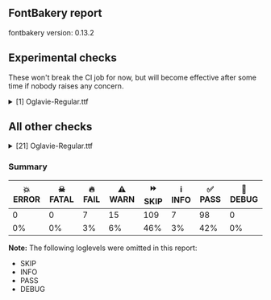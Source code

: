 ## FontBakery report

fontbakery version: 0.13.2





## Experimental checks

These won't break the CI job for now, but will become effective after some time if nobody raises any concern.


<details><summary>[1] Oglavie-Regular.ttf</summary>
<div>
<details>
    <summary>🔥 <b>FAIL</b> Check base characters have non-zero advance width. <a href="https://fontbakery.readthedocs.io/en/stable/fontbakery/checks/universal.html#base-has-width">base_has_width</a></summary>
    <div>







* 🔥 **FAIL** <p>The following glyphs had zero advance width:
- uniE005 (U+E005)</p>
 [code: zero-width-bases]



</div>
</details>
</div>
</details>




## All other checks



<details><summary>[21] Oglavie-Regular.ttf</summary>
<div>
<details>
    <summary>🔥 <b>FAIL</b> Checking OS/2 usWinAscent & usWinDescent. <a href="https://fontbakery.readthedocs.io/en/stable/fontbakery/checks/universal.html#family-win-ascent-and-descent">family/win_ascent_and_descent</a></summary>
    <div>







* 🔥 **FAIL** <p>OS/2.usWinAscent value should be equal or greater than 1040, but got 1020 instead</p>
 [code: ascent]



</div>
</details>

<details>
    <summary>🔥 <b>FAIL</b> Checking Vertical Metric Linegaps. <a href="https://fontbakery.readthedocs.io/en/stable/fontbakery/checks/universal.html#linegaps">linegaps</a></summary>
    <div>







* 🔥 **FAIL** <p>hhea lineGap is not equal to 0.</p>
<p><em>Overridden</em>: This check was originally a WARN but was
overridden by the universal profile:
For Google Fonts, all messages from this check are considered FAILs.</p>
 [code: hhea]



</div>
</details>

<details>
    <summary>🔥 <b>FAIL</b> Shapes languages in all GF glyphsets. <a href="https://fontbakery.readthedocs.io/en/stable/fontbakery/checks/googlefonts.html#googlefonts-glyphsets-shape-languages">googlefonts/glyphsets/shape_languages</a></summary>
    <div>







* 🔥 **FAIL** <p>GF_TransLatin_Arabic glyphset:</p>
<table>
<thead>
<tr>
<th align="left">FAIL messages</th>
<th align="left">Languages</th>
</tr>
</thead>
<tbody>
<tr>
<td align="left">Mandatory orthography codepoints:</td>
<td align="left"></td>
</tr>
<tr>
<td align="left">The following base characters are missing from the font: Ꙁ, ꙃ, Ꙃ, ꙁ</td>
<td align="left">cu_Cyrl (Church Slavic)</td>
</tr>
</tbody>
</table>
 [code: failed-language-shaping]



</div>
</details>

<details>
    <summary>🔥 <b>FAIL</b> Check Google Fonts glyph coverage. <a href="https://fontbakery.readthedocs.io/en/stable/fontbakery/checks/googlefonts.html#googlefonts-glyph-coverage">googlefonts/glyph_coverage</a></summary>
    <div>







* 🔥 **FAIL** <p>Missing required codepoints:</p>
<pre><code>- 0x0023 (NUMBER SIGN)


- 0x0024 (DOLLAR SIGN)


- 0x0025 (PERCENT SIGN)


- 0x0026 (AMPERSAND)


- 0x002B (PLUS SIGN)


- 0x0030 (DIGIT ZERO)


- 0x0031 (DIGIT ONE)


- 0x0032 (DIGIT TWO)


- 0x0033 (DIGIT THREE)


- 0x0034 (DIGIT FOUR)


- 0x0035 (DIGIT FIVE)


- 0x0036 (DIGIT SIX)


- 0x0037 (DIGIT SEVEN)


- 0x0038 (DIGIT EIGHT)


- 0x0039 (DIGIT NINE)


- 0x003C (LESS-THAN SIGN)


- 0x003D (EQUALS SIGN)


- 0x003E (GREATER-THAN SIGN)


- 0x003F (QUESTION MARK)


- 0x0040 (COMMERCIAL AT)


- 0x0041 (LATIN CAPITAL LETTER A)


- 0x0042 (LATIN CAPITAL LETTER B)


- 0x0043 (LATIN CAPITAL LETTER C)


- 0x0044 (LATIN CAPITAL LETTER D)


- 0x0045 (LATIN CAPITAL LETTER E)


- 0x0046 (LATIN CAPITAL LETTER F)


- 0x0047 (LATIN CAPITAL LETTER G)


- 0x0048 (LATIN CAPITAL LETTER H)


- 0x0049 (LATIN CAPITAL LETTER I)


- 0x004A (LATIN CAPITAL LETTER J)


- 0x004B (LATIN CAPITAL LETTER K)


- 0x004C (LATIN CAPITAL LETTER L)


- 0x004D (LATIN CAPITAL LETTER M)


- 0x004E (LATIN CAPITAL LETTER N)


- 0x004F (LATIN CAPITAL LETTER O)


- 0x0050 (LATIN CAPITAL LETTER P)


- 0x0051 (LATIN CAPITAL LETTER Q)


- 0x0052 (LATIN CAPITAL LETTER R)


- 0x0053 (LATIN CAPITAL LETTER S)


- 0x0054 (LATIN CAPITAL LETTER T)


- 0x0055 (LATIN CAPITAL LETTER U)


- 0x0056 (LATIN CAPITAL LETTER V)


- 0x0057 (LATIN CAPITAL LETTER W)


- 0x0058 (LATIN CAPITAL LETTER X)


- 0x0059 (LATIN CAPITAL LETTER Y)


- 0x005A (LATIN CAPITAL LETTER Z)


- 0x005C (REVERSE SOLIDUS)


- 0x005E (CIRCUMFLEX ACCENT)


- 0x005F (LOW LINE)


- 0x0061 (LATIN SMALL LETTER A)


- 0x0062 (LATIN SMALL LETTER B)


- 0x0063 (LATIN SMALL LETTER C)


- 0x0064 (LATIN SMALL LETTER D)


- 0x0065 (LATIN SMALL LETTER E)


- 0x0066 (LATIN SMALL LETTER F)


- 0x0067 (LATIN SMALL LETTER G)


- 0x0068 (LATIN SMALL LETTER H)


- 0x0069 (LATIN SMALL LETTER I)


- 0x006A (LATIN SMALL LETTER J)


- 0x006B (LATIN SMALL LETTER K)


- 0x006C (LATIN SMALL LETTER L)


- 0x006D (LATIN SMALL LETTER M)


- 0x006E (LATIN SMALL LETTER N)


- 0x006F (LATIN SMALL LETTER O)


- 0x0070 (LATIN SMALL LETTER P)


- 0x0071 (LATIN SMALL LETTER Q)


- 0x0072 (LATIN SMALL LETTER R)


- 0x0073 (LATIN SMALL LETTER S)


- 0x0074 (LATIN SMALL LETTER T)


- 0x0075 (LATIN SMALL LETTER U)


- 0x0076 (LATIN SMALL LETTER V)


- 0x0077 (LATIN SMALL LETTER W)


- 0x0078 (LATIN SMALL LETTER X)


- 0x0079 (LATIN SMALL LETTER Y)


- 0x007A (LATIN SMALL LETTER Z)


- 0x007B (LEFT CURLY BRACKET)


- 0x007C (VERTICAL LINE)


- 0x007D (RIGHT CURLY BRACKET)


- 0x007E (TILDE)


- 0x00A1 (INVERTED EXCLAMATION MARK)


- 0x00A2 (CENT SIGN)


- 0x00A3 (POUND SIGN)


- 0x00A5 (YEN SIGN)


- 0x00A7 (SECTION SIGN)


- 0x00A8 (DIAERESIS)


- 0x00A9 (COPYRIGHT SIGN)


- 0x00AA (FEMININE ORDINAL INDICATOR)


- 0x00AE (REGISTERED SIGN)


- 0x00AF (MACRON)


- 0x00B0 (DEGREE SIGN)


- 0x00B4 (ACUTE ACCENT)


- 0x00B8 (CEDILLA)


- 0x00BA (MASCULINE ORDINAL INDICATOR)


- 0x00BF (INVERTED QUESTION MARK)


- 0x00C0 (LATIN CAPITAL LETTER A WITH GRAVE)


- 0x00C1 (LATIN CAPITAL LETTER A WITH ACUTE)


- 0x00C2 (LATIN CAPITAL LETTER A WITH CIRCUMFLEX)


- 0x00C3 (LATIN CAPITAL LETTER A WITH TILDE)


- 0x00C4 (LATIN CAPITAL LETTER A WITH DIAERESIS)


- 0x00C5 (LATIN CAPITAL LETTER A WITH RING ABOVE)


- 0x00C6 (LATIN CAPITAL LETTER AE)


- 0x00C7 (LATIN CAPITAL LETTER C WITH CEDILLA)


- 0x00C8 (LATIN CAPITAL LETTER E WITH GRAVE)


- 0x00C9 (LATIN CAPITAL LETTER E WITH ACUTE)


- 0x00CA (LATIN CAPITAL LETTER E WITH CIRCUMFLEX)


- 0x00CB (LATIN CAPITAL LETTER E WITH DIAERESIS)


- 0x00CC (LATIN CAPITAL LETTER I WITH GRAVE)


- 0x00CD (LATIN CAPITAL LETTER I WITH ACUTE)


- 0x00CE (LATIN CAPITAL LETTER I WITH CIRCUMFLEX)


- 0x00CF (LATIN CAPITAL LETTER I WITH DIAERESIS)


- 0x00D0 (LATIN CAPITAL LETTER ETH)


- 0x00D1 (LATIN CAPITAL LETTER N WITH TILDE)


- 0x00D2 (LATIN CAPITAL LETTER O WITH GRAVE)


- 0x00D3 (LATIN CAPITAL LETTER O WITH ACUTE)


- 0x00D4 (LATIN CAPITAL LETTER O WITH CIRCUMFLEX)


- 0x00D5 (LATIN CAPITAL LETTER O WITH TILDE)


- 0x00D6 (LATIN CAPITAL LETTER O WITH DIAERESIS)


- 0x00D7 (MULTIPLICATION SIGN)


- 0x00D8 (LATIN CAPITAL LETTER O WITH STROKE)


- 0x00D9 (LATIN CAPITAL LETTER U WITH GRAVE)


- 0x00DA (LATIN CAPITAL LETTER U WITH ACUTE)


- 0x00DB (LATIN CAPITAL LETTER U WITH CIRCUMFLEX)


- 0x00DC (LATIN CAPITAL LETTER U WITH DIAERESIS)


- 0x00DD (LATIN CAPITAL LETTER Y WITH ACUTE)


- 0x00DE (LATIN CAPITAL LETTER THORN)


- 0x00DF (LATIN SMALL LETTER SHARP S)


- 0x00E0 (LATIN SMALL LETTER A WITH GRAVE)


- 0x00E1 (LATIN SMALL LETTER A WITH ACUTE)


- 0x00E2 (LATIN SMALL LETTER A WITH CIRCUMFLEX)


- 0x00E3 (LATIN SMALL LETTER A WITH TILDE)


- 0x00E4 (LATIN SMALL LETTER A WITH DIAERESIS)


- 0x00E5 (LATIN SMALL LETTER A WITH RING ABOVE)


- 0x00E6 (LATIN SMALL LETTER AE)


- 0x00E7 (LATIN SMALL LETTER C WITH CEDILLA)


- 0x00E8 (LATIN SMALL LETTER E WITH GRAVE)


- 0x00E9 (LATIN SMALL LETTER E WITH ACUTE)


- 0x00EA (LATIN SMALL LETTER E WITH CIRCUMFLEX)


- 0x00EB (LATIN SMALL LETTER E WITH DIAERESIS)


- 0x00EC (LATIN SMALL LETTER I WITH GRAVE)


- 0x00ED (LATIN SMALL LETTER I WITH ACUTE)


- 0x00EE (LATIN SMALL LETTER I WITH CIRCUMFLEX)


- 0x00EF (LATIN SMALL LETTER I WITH DIAERESIS)


- 0x00F0 (LATIN SMALL LETTER ETH)


- 0x00F1 (LATIN SMALL LETTER N WITH TILDE)


- 0x00F2 (LATIN SMALL LETTER O WITH GRAVE)


- 0x00F3 (LATIN SMALL LETTER O WITH ACUTE)


- 0x00F4 (LATIN SMALL LETTER O WITH CIRCUMFLEX)


- 0x00F5 (LATIN SMALL LETTER O WITH TILDE)


- 0x00F6 (LATIN SMALL LETTER O WITH DIAERESIS)


- 0x00F7 (DIVISION SIGN)


- 0x00F8 (LATIN SMALL LETTER O WITH STROKE)


- 0x00F9 (LATIN SMALL LETTER U WITH GRAVE)


- 0x00FA (LATIN SMALL LETTER U WITH ACUTE)


- 0x00FB (LATIN SMALL LETTER U WITH CIRCUMFLEX)


- 0x00FC (LATIN SMALL LETTER U WITH DIAERESIS)


- 0x00FD (LATIN SMALL LETTER Y WITH ACUTE)


- 0x00FE (LATIN SMALL LETTER THORN)


- 0x00FF (LATIN SMALL LETTER Y WITH DIAERESIS)


- 0x0100 (LATIN CAPITAL LETTER A WITH MACRON)


- 0x0101 (LATIN SMALL LETTER A WITH MACRON)


- 0x0102 (LATIN CAPITAL LETTER A WITH BREVE)


- 0x0103 (LATIN SMALL LETTER A WITH BREVE)


- 0x0104 (LATIN CAPITAL LETTER A WITH OGONEK)


- 0x0105 (LATIN SMALL LETTER A WITH OGONEK)


- 0x0106 (LATIN CAPITAL LETTER C WITH ACUTE)


- 0x0107 (LATIN SMALL LETTER C WITH ACUTE)


- 0x010A (LATIN CAPITAL LETTER C WITH DOT ABOVE)


- 0x010B (LATIN SMALL LETTER C WITH DOT ABOVE)


- 0x010C (LATIN CAPITAL LETTER C WITH CARON)


- 0x010D (LATIN SMALL LETTER C WITH CARON)


- 0x010E (LATIN CAPITAL LETTER D WITH CARON)


- 0x010F (LATIN SMALL LETTER D WITH CARON)


- 0x0110 (LATIN CAPITAL LETTER D WITH STROKE)


- 0x0111 (LATIN SMALL LETTER D WITH STROKE)


- 0x0112 (LATIN CAPITAL LETTER E WITH MACRON)


- 0x0113 (LATIN SMALL LETTER E WITH MACRON)


- 0x0116 (LATIN CAPITAL LETTER E WITH DOT ABOVE)


- 0x0117 (LATIN SMALL LETTER E WITH DOT ABOVE)


- 0x0118 (LATIN CAPITAL LETTER E WITH OGONEK)


- 0x0119 (LATIN SMALL LETTER E WITH OGONEK)


- 0x011A (LATIN CAPITAL LETTER E WITH CARON)


- 0x011B (LATIN SMALL LETTER E WITH CARON)


- 0x011E (LATIN CAPITAL LETTER G WITH BREVE)


- 0x011F (LATIN SMALL LETTER G WITH BREVE)


- 0x0120 (LATIN CAPITAL LETTER G WITH DOT ABOVE)


- 0x0121 (LATIN SMALL LETTER G WITH DOT ABOVE)


- 0x0122 (LATIN CAPITAL LETTER G WITH CEDILLA)


- 0x0123 (LATIN SMALL LETTER G WITH CEDILLA)


- 0x0126 (LATIN CAPITAL LETTER H WITH STROKE)


- 0x0127 (LATIN SMALL LETTER H WITH STROKE)


- 0x012A (LATIN CAPITAL LETTER I WITH MACRON)


- 0x012B (LATIN SMALL LETTER I WITH MACRON)


- 0x012E (LATIN CAPITAL LETTER I WITH OGONEK)


- 0x012F (LATIN SMALL LETTER I WITH OGONEK)


- 0x0130 (LATIN CAPITAL LETTER I WITH DOT ABOVE)


- 0x0131 (LATIN SMALL LETTER DOTLESS I)


- 0x0136 (LATIN CAPITAL LETTER K WITH CEDILLA)


- 0x0137 (LATIN SMALL LETTER K WITH CEDILLA)


- 0x0139 (LATIN CAPITAL LETTER L WITH ACUTE)


- 0x013A (LATIN SMALL LETTER L WITH ACUTE)


- 0x013B (LATIN CAPITAL LETTER L WITH CEDILLA)


- 0x013C (LATIN SMALL LETTER L WITH CEDILLA)


- 0x013D (LATIN CAPITAL LETTER L WITH CARON)


- 0x013E (LATIN SMALL LETTER L WITH CARON)


- 0x0141 (LATIN CAPITAL LETTER L WITH STROKE)


- 0x0142 (LATIN SMALL LETTER L WITH STROKE)


- 0x0143 (LATIN CAPITAL LETTER N WITH ACUTE)


- 0x0144 (LATIN SMALL LETTER N WITH ACUTE)


- 0x0145 (LATIN CAPITAL LETTER N WITH CEDILLA)


- 0x0146 (LATIN SMALL LETTER N WITH CEDILLA)


- 0x0147 (LATIN CAPITAL LETTER N WITH CARON)


- 0x0148 (LATIN SMALL LETTER N WITH CARON)


- 0x0150 (LATIN CAPITAL LETTER O WITH DOUBLE ACUTE)


- 0x0151 (LATIN SMALL LETTER O WITH DOUBLE ACUTE)


- 0x0152 (LATIN CAPITAL LIGATURE OE)


- 0x0153 (LATIN SMALL LIGATURE OE)


- 0x0154 (LATIN CAPITAL LETTER R WITH ACUTE)


- 0x0155 (LATIN SMALL LETTER R WITH ACUTE)


- 0x0158 (LATIN CAPITAL LETTER R WITH CARON)


- 0x0159 (LATIN SMALL LETTER R WITH CARON)


- 0x015A (LATIN CAPITAL LETTER S WITH ACUTE)


- 0x015B (LATIN SMALL LETTER S WITH ACUTE)


- 0x015E (LATIN CAPITAL LETTER S WITH CEDILLA)


- 0x015F (LATIN SMALL LETTER S WITH CEDILLA)


- 0x0160 (LATIN CAPITAL LETTER S WITH CARON)


- 0x0161 (LATIN SMALL LETTER S WITH CARON)


- 0x0164 (LATIN CAPITAL LETTER T WITH CARON)


- 0x0165 (LATIN SMALL LETTER T WITH CARON)


- 0x016A (LATIN CAPITAL LETTER U WITH MACRON)


- 0x016B (LATIN SMALL LETTER U WITH MACRON)


- 0x016E (LATIN CAPITAL LETTER U WITH RING ABOVE)


- 0x016F (LATIN SMALL LETTER U WITH RING ABOVE)


- 0x0170 (LATIN CAPITAL LETTER U WITH DOUBLE ACUTE)


- 0x0171 (LATIN SMALL LETTER U WITH DOUBLE ACUTE)


- 0x0172 (LATIN CAPITAL LETTER U WITH OGONEK)


- 0x0173 (LATIN SMALL LETTER U WITH OGONEK)


- 0x0174 (LATIN CAPITAL LETTER W WITH CIRCUMFLEX)


- 0x0175 (LATIN SMALL LETTER W WITH CIRCUMFLEX)


- 0x0176 (LATIN CAPITAL LETTER Y WITH CIRCUMFLEX)


- 0x0177 (LATIN SMALL LETTER Y WITH CIRCUMFLEX)


- 0x0178 (LATIN CAPITAL LETTER Y WITH DIAERESIS)


- 0x0179 (LATIN CAPITAL LETTER Z WITH ACUTE)


- 0x017A (LATIN SMALL LETTER Z WITH ACUTE)


- 0x017B (LATIN CAPITAL LETTER Z WITH DOT ABOVE)


- 0x017C (LATIN SMALL LETTER Z WITH DOT ABOVE)


- 0x017D (LATIN CAPITAL LETTER Z WITH CARON)


- 0x017E (LATIN SMALL LETTER Z WITH CARON)


- 0x0218 (LATIN CAPITAL LETTER S WITH COMMA BELOW)


- 0x0219 (LATIN SMALL LETTER S WITH COMMA BELOW)


- 0x021A (LATIN CAPITAL LETTER T WITH COMMA BELOW)


- 0x021B (LATIN SMALL LETTER T WITH COMMA BELOW)


- 0x0237 (LATIN SMALL LETTER DOTLESS J)


- 0x02C6 (MODIFIER LETTER CIRCUMFLEX ACCENT)


- 0x02C7 (CARON)


- 0x02D8 (BREVE)


- 0x02D9 (DOT ABOVE)


- 0x02DA (RING ABOVE)


- 0x02DB (OGONEK)


- 0x02DC (SMALL TILDE)


- 0x02DD (DOUBLE ACUTE ACCENT)


- 0x0302 (COMBINING CIRCUMFLEX ACCENT)


- 0x0303 (COMBINING TILDE)


- 0x0304 (COMBINING MACRON)


- 0x0307 (COMBINING DOT ABOVE)


- 0x030A (COMBINING RING ABOVE)


- 0x030B (COMBINING DOUBLE ACUTE ACCENT)


- 0x030C (COMBINING CARON)


- 0x0326 (COMBINING COMMA BELOW)


- 0x0327 (COMBINING CEDILLA)


- 0x0328 (COMBINING OGONEK)


- 0x1E80 (LATIN CAPITAL LETTER W WITH GRAVE)


- 0x1E81 (LATIN SMALL LETTER W WITH GRAVE)


- 0x1E82 (LATIN CAPITAL LETTER W WITH ACUTE)


- 0x1E83 (LATIN SMALL LETTER W WITH ACUTE)


- 0x1E84 (LATIN CAPITAL LETTER W WITH DIAERESIS)


- 0x1E85 (LATIN SMALL LETTER W WITH DIAERESIS)


- 0x1E9E (LATIN CAPITAL LETTER SHARP S)


- 0x1EF2 (LATIN CAPITAL LETTER Y WITH GRAVE)


- 0x1EF3 (LATIN SMALL LETTER Y WITH GRAVE)


- 0x2022 (BULLET)


- 0x2026 (HORIZONTAL ELLIPSIS)


- 0x2039 (SINGLE LEFT-POINTING ANGLE QUOTATION MARK)


- 0x203A (SINGLE RIGHT-POINTING ANGLE QUOTATION MARK)


- 0x20AC (EURO SIGN)


- 0x2122 (TRADE MARK SIGN)


- 0x2212 (MINUS SIGN)
</code></pre>
 [code: missing-codepoints]



</div>
</details>

<details>
    <summary>🔥 <b>FAIL</b> Ensure font can render its own name. <a href="https://fontbakery.readthedocs.io/en/stable/fontbakery/checks/googlefonts.html#googlefonts-render-own-name">googlefonts/render_own_name</a></summary>
    <div>







* 🔥 **FAIL** <p>.notdef glyphs were found when attempting to render Oglavie</p>
 [code: render-own-name]



</div>
</details>

<details>
    <summary>🔥 <b>FAIL</b> Check font follows the Google Fonts vertical metric schema <a href="https://fontbakery.readthedocs.io/en/stable/fontbakery/checks/googlefonts.html#googlefonts-vertical-metrics">googlefonts/vertical_metrics</a></summary>
    <div>







* 🔥 **FAIL** <p>OS/2.sTypoLineGap is &quot;90&quot; it should be 0</p>
 [code: bad-OS/2.sTypoLineGap]



* 🔥 **FAIL** <p>hhea.lineGap is &quot;90&quot; it should be 0</p>
 [code: bad-hhea.lineGap]



</div>
</details>

<details>
    <summary>⚠️ <b>WARN</b> Check mark characters are in GDEF mark glyph class. <a href="https://fontbakery.readthedocs.io/en/stable/fontbakery/checks/opentype.html#opentype-gdef-mark-chars">opentype/gdef_mark_chars</a></summary>
    <div>







* ⚠️ **WARN** <p>The following mark characters could be in the GDEF mark glyph class:
uni0484 (U+0484), uni0485 (U+0485), uni0488 (U+0488), uni0489 (U+0489) and uniA67D (U+A67D)</p>
 [code: mark-chars]



</div>
</details>

<details>
    <summary>⚠️ <b>WARN</b> Check GDEF mark glyph class doesn't have characters that are not marks. <a href="https://fontbakery.readthedocs.io/en/stable/fontbakery/checks/opentype.html#opentype-gdef-non-mark-chars">opentype/gdef_non_mark_chars</a></summary>
    <div>







* ⚠️ **WARN** <p>The following non-mark characters should not be in the GDEF mark glyph class:
U+A67E</p>
 [code: non-mark-chars]



</div>
</details>

<details>
    <summary>⚠️ <b>WARN</b> Check glyphs in mark glyph class are non-spacing. <a href="https://fontbakery.readthedocs.io/en/stable/fontbakery/checks/opentype.html#opentype-gdef-spacing-marks">opentype/gdef_spacing_marks</a></summary>
    <div>







* ⚠️ **WARN** <p>The following glyphs seem to be spacing (because they have width &gt; 0 on the hmtx table) so they may be in the GDEF mark glyph class by mistake, or they should have zero width instead:
acutecomb (U+0301), gravecomb (U+0300), uni0311 (U+0311), uni033E (U+033E), uni2DE1 (U+2DE1), uni2DE10487 (U+F4E1), uni2DE2 (U+2DE2), uni2DE20487 (U+F4E2), uni2DE3 (U+2DE3), uni2DE4 (U+2DE4), uni2DE5 (U+2DE5), uni2DE9 (U+2DE9), uni2DE90487 (U+F4E9), uni2DEA (U+2DEA), uni2DEA0487 (U+F4EA), uni2DEC (U+2DEC), uni2DEC0487 (U+F4EC), uni2DED (U+2DED), uni2DED0487 (U+F4ED), uni2DEF (U+2DEF), uni2DF1 (U+2DF1), uni2DF10487 (U+F4F1), uniA67E (U+A67E), uniE000 (U+E000), uniE002 (U+E002) and uniE004 (U+E004)</p>
 [code: spacing-mark-glyphs]



</div>
</details>

<details>
    <summary>⚠️ <b>WARN</b> Check if each glyph has the recommended amount of contours. <a href="https://fontbakery.readthedocs.io/en/stable/fontbakery/checks/universal.html#contour-count">contour_count</a></summary>
    <div>







* ⚠️ **WARN** <p>This check inspects the glyph outlines and detects the total number of contours in each of them. The expected values are infered from the typical ammounts of contours observed in a large collection of reference font families. The divergences listed below may simply indicate a significantly different design on some of your glyphs. On the other hand, some of these may flag actual bugs in the font such as glyphs mapped to an incorrect codepoint. Please consider reviewing the design and codepoint assignment of these to make sure they are correct.</p>
<p>The following glyphs do not have the recommended number of contours:</p>
<pre><code>- Glyph name: .null	Contours detected: 5	Expected: 0

- Glyph name: asterisk	Contours detected: 2	Expected: 1 or 4

- Glyph name: sfthyphen	Contours detected: 1	Expected: 0

- Glyph name: afii10070	Contours detected: 1	Expected: 2

- Glyph name: uni0450	Contours detected: 2	Expected: 3

- Glyph name: afii10071	Contours detected: 3	Expected: 4

- Glyph name: afii10103	Contours detected: 1	Expected: 2

- Glyph name: afii10105	Contours detected: 1	Expected: 2

- Glyph name: uni0464	Contours detected: 3	Expected: 1

- Glyph name: uni0465	Contours detected: 3	Expected: 1

- Glyph name: uni0468	Contours detected: 3	Expected: 2

- Glyph name: uni0469	Contours detected: 3	Expected: 2

- Glyph name: uni046C	Contours detected: 3	Expected: 2

- Glyph name: uni046D	Contours detected: 3	Expected: 2

- Glyph name: uni046E	Contours detected: 1	Expected: 2

- Glyph name: uni046F	Contours detected: 1	Expected: 2

- Glyph name: uni0480	Contours detected: 3	Expected: 1

- Glyph name: uni0481	Contours detected: 3	Expected: 1

- Glyph name: uni0484	Contours detected: 3	Expected: 1

- Glyph name: uni0485	Contours detected: 3	Expected: 1

- Glyph name: uni0488	Contours detected: 3	Expected: 8

- Glyph name: uni0489	Contours detected: 3	Expected: 8

- Glyph name: afii10050	Contours detected: 3	Expected: 1

- Glyph name: afii10098	Contours detected: 3	Expected: 1

- Glyph name: .null	Contours detected: 5	Expected: 0

- Glyph name: asterisk	Contours detected: 2	Expected: 1 or 4

- Glyph name: uni0450	Contours detected: 2	Expected: 3

- Glyph name: uni0464	Contours detected: 3	Expected: 1

- Glyph name: uni0465	Contours detected: 3	Expected: 1

- Glyph name: uni0468	Contours detected: 3	Expected: 2

- Glyph name: uni0469	Contours detected: 3	Expected: 2

- Glyph name: uni046C	Contours detected: 3	Expected: 2

- Glyph name: uni046D	Contours detected: 3	Expected: 2

- Glyph name: uni046E	Contours detected: 1	Expected: 2

- Glyph name: uni046F	Contours detected: 1	Expected: 2

- Glyph name: uni0480	Contours detected: 3	Expected: 1

- Glyph name: uni0481	Contours detected: 3	Expected: 1

- Glyph name: uni0484	Contours detected: 3	Expected: 1

- Glyph name: uni0485	Contours detected: 3	Expected: 1

- Glyph name: uni0488	Contours detected: 3	Expected: 8

- Glyph name: uni0489	Contours detected: 3	Expected: 8
</code></pre>
 [code: contour-count]



</div>
</details>

<details>
    <summary>⚠️ <b>WARN</b> Does the font contain a soft hyphen? <a href="https://fontbakery.readthedocs.io/en/stable/fontbakery/checks/universal.html#soft-hyphen">soft_hyphen</a></summary>
    <div>







* ⚠️ **WARN** <p>This font has a 'Soft Hyphen' character.</p>
 [code: softhyphen]



</div>
</details>

<details>
    <summary>⚠️ <b>WARN</b> Validate size, and resolution of article images, and ensure article page has minimum length and includes visual assets. <a href="https://fontbakery.readthedocs.io/en/stable/fontbakery/checks/googlefonts.html#googlefonts-article-images">googlefonts/article/images</a></summary>
    <div>







* ⚠️ **WARN** <p>Family metadata at fonts/ttf does not have an article.</p>
 [code: lacks-article]



</div>
</details>

<details>
    <summary>⚠️ <b>WARN</b> Check for codepoints not covered by METADATA subsets. <a href="https://fontbakery.readthedocs.io/en/stable/fontbakery/checks/googlefonts.html#googlefonts-metadata-unreachable-subsetting">googlefonts/metadata/unreachable_subsetting</a></summary>
    <div>







* ⚠️ **WARN** <p>The following codepoints supported by the font are not covered by
any subsets defined in the font's metadata file, and will never
be served. You can solve this by either manually adding additional
subset declarations to METADATA.pb, or by editing the glyphset
definitions.</p>
<ul>
<li>U+0306 COMBINING BREVE: try adding one of: tifinagh, old-permic</li>
<li>U+030F COMBINING DOUBLE GRAVE ACCENT: not included in any glyphset definition</li>
<li>U+0311 COMBINING INVERTED BREVE: try adding one of: coptic, todhri</li>
<li>U+033E COMBINING VERTICAL TILDE: not included in any glyphset definition</li>
<li>U+2003 EM SPACE: try adding nushu</li>
<li>U+2004 THREE-PER-EM SPACE: try adding symbols2</li>
<li>U+2005 FOUR-PER-EM SPACE: try adding symbols2</li>
<li>U+2006 SIX-PER-EM SPACE: try adding symbols2</li>
<li>U+2007 FIGURE SPACE: try adding symbols2</li>
<li>U+2008 PUNCTUATION SPACE: try adding symbols2</li>
<li>U+200A HAIR SPACE: try adding symbols2</li>
<li>U+200C ZERO WIDTH NON-JOINER: try adding one of: gurmukhi, brahmi, limbu, mandaic, balinese, buhid, pahawh-hmong, manichaean, kayah-li, syloti-nagri, telugu, tai-tham, tamil, siddham, meetei-mayek, khudawadi, tifinagh, gujarati, sharada, hatran, mongolian, myanmar, sundanese, tai-viet, tagbanwa, thaana, warang-citi, tibetan, hebrew, tai-le, lepcha, tirhuta, javanese, newa, cham, mahajani, duployan, thai, hanunoo, phags-pa, syriac, takri, batak, gunjala-gondi, khojki, zanabazar-square, arabic, bengali, hanifi-rohingya, oriya, kharoshthi, chakma, new-tai-lue, nko, psalter-pahlavi, dogra, tagalog, saurashtra, sinhala, bhaiksuki, grantha, khmer, lao, sogdian, avestan, kannada, modi, kaithi, yi, malayalam, rejang, buginese, masaram-gondi, devanagari</li>
<li>U+200D ZERO WIDTH JOINER: try adding one of: gurmukhi, brahmi, limbu, mandaic, balinese, old-hungarian, buhid, pahawh-hmong, manichaean, kayah-li, syloti-nagri, telugu, tai-tham, tamil, siddham, meetei-mayek, khudawadi, tifinagh, gujarati, sharada, mongolian, myanmar, sundanese, tai-viet, tagbanwa, thaana, warang-citi, tibetan, hebrew, tai-le, lepcha, tirhuta, javanese, newa, cham, mahajani, duployan, thai, hanunoo, phags-pa, syriac, takri, batak, gunjala-gondi, khojki, zanabazar-square, arabic, bengali, hanifi-rohingya, oriya, kharoshthi, chakma, new-tai-lue, nko, psalter-pahlavi, dogra, tagalog, saurashtra, sinhala, bhaiksuki, grantha, khmer, lao, sogdian, avestan, kannada, modi, kaithi, yi, malayalam, rejang, buginese, masaram-gondi, devanagari</li>
<li>U+202F NARROW NO-BREAK SPACE: try adding one of: phags-pa, yi, mongolian</li>
<li>U+2E2F VERTICAL TILDE: not included in any glyphset definition</li>
<li>U+E000 : not included in any glyphset definition</li>
<li>U+E002 : not included in any glyphset definition</li>
<li>U+E004 : not included in any glyphset definition</li>
<li>U+E005 : not included in any glyphset definition</li>
<li>U+F4E1 : not included in any glyphset definition</li>
<li>U+F4E2 : not included in any glyphset definition</li>
<li>U+F4E9 : not included in any glyphset definition</li>
<li>U+F4EA : not included in any glyphset definition</li>
<li>U+F4EC : not included in any glyphset definition</li>
<li>U+F4ED : not included in any glyphset definition</li>
<li>U+F4F1 : not included in any glyphset definition</li>
</ul>
<p>Or you can add the above codepoints to one of the subsets supported by the font: <code>cyrillic</code>, <code>cyrillic-ext</code>, <code>latin-ext</code></p>
 [code: unreachable-subsetting]



</div>
</details>

<details>
    <summary>⚠️ <b>WARN</b> Ensure dotted circle glyph is present and can attach marks. <a href="https://fontbakery.readthedocs.io/en/stable/fontbakery/checks/universal.html#dotted-circle">dotted_circle</a></summary>
    <div>







* ⚠️ **WARN** <p>No dotted circle glyph present</p>
 [code: missing-dotted-circle]



</div>
</details>

<details>
    <summary>⚠️ <b>WARN</b> Ensure soft_dotted characters lose their dot when combined with marks that replace the dot. <a href="https://fontbakery.readthedocs.io/en/stable/fontbakery/checks/universal.html#soft-dotted">soft_dotted</a></summary>
    <div>







* ⚠️ **WARN** <p>The dot of soft dotted characters used in orthographies <em>must</em> disappear in the following strings: і́</p>
<p>The dot of soft dotted characters <em>should</em> disappear in other cases, for example: і̀ і̆ і̏ і̑ і̾ і҃ і҄ і҅ і҆ і҇ іⷡ іⷢ іⷣ іⷤ іⷥ іⷩ іⷪ іⷬ іⷭ іⷮ</p>
 [code: soft-dotted]



</div>
</details>

<details>
    <summary>⚠️ <b>WARN</b> Are there any misaligned on-curve points? <a href="https://fontbakery.readthedocs.io/en/stable/fontbakery/checks/universal.html#outline-alignment-miss">outline_alignment_miss</a></summary>
    <div>







* ⚠️ **WARN** <p>The following glyphs have on-curve points which have potentially incorrect y coordinates:</p>
<pre><code>* acutecomb (U+0301): X=-184.0,Y=698.0 (should be at cap-height 700?)

* afii10022 (U+0415): X=187.5,Y=2.0 (should be at baseline 0?)

* afii10022 (U+0415): X=83.5,Y=700.5 (should be at cap-height 700?)

* afii10023 (U+0401): X=187.5,Y=2.0 (should be at baseline 0?)

* afii10023 (U+0401): X=83.5,Y=700.5 (should be at cap-height 700?)

* afii10053 (U+0404): X=187.5,Y=2.0 (should be at baseline 0?)

* afii10053 (U+0404): X=83.5,Y=700.5 (should be at cap-height 700?)

* afii10070 (U+0435): X=187.5,Y=2.0 (should be at baseline 0?)

* afii10070 (U+0435): X=83.5,Y=700.5 (should be at cap-height 700?)

* afii10071 (U+0451): X=187.5,Y=2.0 (should be at baseline 0?)

* afii10071 (U+0451): X=83.5,Y=700.5 (should be at cap-height 700?)

* afii10101 (U+0454): X=187.5,Y=2.0 (should be at baseline 0?)

* afii10101 (U+0454): X=83.5,Y=700.5 (should be at cap-height 700?)

* uni0400 (U+0400): X=187.5,Y=2.0 (should be at baseline 0?)

* uni0400 (U+0400): X=83.5,Y=700.5 (should be at cap-height 700?)

* uni042D (U+042D): X=297.5,Y=700.5 (should be at cap-height 700?)

* uni042D (U+042D): X=193.5,Y=2.0 (should be at baseline 0?)

* uni044D (U+044D): X=297.5,Y=700.5 (should be at cap-height 700?)

* uni044D (U+044D): X=193.5,Y=2.0 (should be at baseline 0?)

* uni0450 (U+0450): X=187.5,Y=2.0 (should be at baseline 0?)

* uni0450 (U+0450): X=83.5,Y=700.5 (should be at cap-height 700?)

* uni046A (U+046A): X=207.5,Y=700.5 (should be at cap-height 700?)

* uni046B (U+046B): X=207.5,Y=700.5 (should be at cap-height 700?)

* uni0470 (U+0470): X=437.0,Y=698.0 (should be at cap-height 700?)

* uni0471 (U+0471): X=437.0,Y=698.0 (should be at cap-height 700?)

* uni0474 (U+0474): X=348.5,Y=701.0 (should be at cap-height 700?)

* uni0475 (U+0475): X=348.5,Y=701.0 (should be at cap-height 700?)

* uni0476 (U+0476): X=348.5,Y=701.0 (should be at cap-height 700?)

* uni0477 (U+0477): X=348.5,Y=701.0 (should be at cap-height 700?)

* uni047A (U+047A): X=296.0,Y=-2.0 (should be at baseline 0?)

* uni047A (U+047A): X=222.0,Y=-2.0 (should be at baseline 0?)

* uni047B (U+047B): X=296.0,Y=-2.0 (should be at baseline 0?)

* uni047B (U+047B): X=222.0,Y=-2.0 (should be at baseline 0?)

* uni0486 (U+0486): X=-65.5,Y=701.5 (should be at cap-height 700?)

* uni2DE20487 (U+F4E2): X=81.0,Y=699.0 (should be at cap-height 700?)

* uni2DE20487 (U+F4E2): X=10.0,Y=699.0 (should be at cap-height 700?)

* uni2DE5 (U+2DE5): X=-251.0,Y=698.0 (should be at cap-height 700?)

* uni2DEA0487 (U+F4EA): X=9.0,Y=702.0 (should be at cap-height 700?)

* uni2DEA0487 (U+F4EA): X=-62.0,Y=702.0 (should be at cap-height 700?)

* uni2DED0487 (U+F4ED): X=4.0,Y=702.0 (should be at cap-height 700?)

* uni2DEF (U+2DEF): X=-121.5,Y=701.0 (should be at cap-height 700?)

* uniE005 (U+E005): X=-300.0,Y=698.0 (should be at cap-height 700?)
</code></pre>
 [code: found-misalignments]



</div>
</details>

<details>
    <summary>⚠️ <b>WARN</b> Do any segments have colinear vectors? <a href="https://fontbakery.readthedocs.io/en/stable/fontbakery/checks/universal.html#outline-colinear-vectors">outline_colinear_vectors</a></summary>
    <div>







* ⚠️ **WARN** <p>The following glyphs have colinear vectors:</p>
<pre><code>* afii10062 (U+040E): L&lt;&lt;198.0,328.0&gt;--&lt;196.0,94.0&gt;&gt; -&gt; L&lt;&lt;196.0,94.0&gt;--&lt;196.0,91.0&gt;&gt;

* afii10062 (U+040E): L&lt;&lt;217.0,621.0&gt;--&lt;198.0,328.0&gt;&gt; -&gt; L&lt;&lt;198.0,328.0&gt;--&lt;196.0,94.0&gt;&gt;

* afii10110 (U+045E): L&lt;&lt;198.0,328.0&gt;--&lt;196.0,94.0&gt;&gt; -&gt; L&lt;&lt;196.0,94.0&gt;--&lt;196.0,91.0&gt;&gt;

* afii10110 (U+045E): L&lt;&lt;217.0,621.0&gt;--&lt;198.0,328.0&gt;&gt; -&gt; L&lt;&lt;198.0,328.0&gt;--&lt;196.0,94.0&gt;&gt;

* uni0423 (U+0423): L&lt;&lt;198.0,328.0&gt;--&lt;196.0,94.0&gt;&gt; -&gt; L&lt;&lt;196.0,94.0&gt;--&lt;196.0,91.0&gt;&gt;

* uni0423 (U+0423): L&lt;&lt;217.0,621.0&gt;--&lt;198.0,328.0&gt;&gt; -&gt; L&lt;&lt;198.0,328.0&gt;--&lt;196.0,94.0&gt;&gt;

* uni0443 (U+0443): L&lt;&lt;198.0,328.0&gt;--&lt;196.0,94.0&gt;&gt; -&gt; L&lt;&lt;196.0,94.0&gt;--&lt;196.0,91.0&gt;&gt;

* uni0443 (U+0443): L&lt;&lt;217.0,621.0&gt;--&lt;198.0,328.0&gt;&gt; -&gt; L&lt;&lt;198.0,328.0&gt;--&lt;196.0,94.0&gt;&gt;

* uni0478 (U+0478): L&lt;&lt;519.0,328.0&gt;--&lt;517.0,94.0&gt;&gt; -&gt; L&lt;&lt;517.0,94.0&gt;--&lt;517.0,91.0&gt;&gt;

* uni0478 (U+0478): L&lt;&lt;538.0,621.0&gt;--&lt;519.0,328.0&gt;&gt; -&gt; L&lt;&lt;519.0,328.0&gt;--&lt;517.0,94.0&gt;&gt;

* uni0479 (U+0479): L&lt;&lt;519.0,328.0&gt;--&lt;517.0,94.0&gt;&gt; -&gt; L&lt;&lt;517.0,94.0&gt;--&lt;517.0,91.0&gt;&gt;

* uni0479 (U+0479): L&lt;&lt;538.0,621.0&gt;--&lt;519.0,328.0&gt;&gt; -&gt; L&lt;&lt;519.0,328.0&gt;--&lt;517.0,94.0&gt;&gt;
</code></pre>
 [code: found-colinear-vectors]



</div>
</details>

<details>
    <summary>⚠️ <b>WARN</b> Do outlines contain any jaggy segments? <a href="https://fontbakery.readthedocs.io/en/stable/fontbakery/checks/universal.html#outline-jaggy-segments">outline_jaggy_segments</a></summary>
    <div>







* ⚠️ **WARN** <p>The following glyphs have jaggy segments:</p>
<pre><code>* afii10035 (U+0421): B&lt;&lt;145.5,21.0&gt;-&lt;137.0,14.0&gt;-&lt;127.0,12.0&gt;&gt;/L&lt;&lt;127.0,12.0&gt;--&lt;132.0,12.0&gt;&gt; = 11.309932474020195

* afii10062 (U+040E): L&lt;&lt;132.0,800.0&gt;--&lt;179.0,368.0&gt;&gt;/L&lt;&lt;179.0,368.0&gt;--&lt;196.0,627.0&gt;&gt; = 9.964487062704945

* afii10083 (U+0441): B&lt;&lt;145.5,21.0&gt;-&lt;137.0,14.0&gt;-&lt;127.0,12.0&gt;&gt;/L&lt;&lt;127.0,12.0&gt;--&lt;132.0,12.0&gt;&gt; = 11.309932474020195

* afii10110 (U+045E): L&lt;&lt;132.0,800.0&gt;--&lt;179.0,368.0&gt;&gt;/L&lt;&lt;179.0,368.0&gt;--&lt;196.0,627.0&gt;&gt; = 9.964487062704945

* uni0423 (U+0423): L&lt;&lt;132.0,800.0&gt;--&lt;179.0,368.0&gt;&gt;/L&lt;&lt;179.0,368.0&gt;--&lt;196.0,627.0&gt;&gt; = 9.964487062704945

* uni0443 (U+0443): L&lt;&lt;132.0,800.0&gt;--&lt;179.0,368.0&gt;&gt;/L&lt;&lt;179.0,368.0&gt;--&lt;196.0,627.0&gt;&gt; = 9.964487062704945

* uni0474 (U+0474): L&lt;&lt;145.0,800.0&gt;--&lt;199.0,73.0&gt;&gt;/L&lt;&lt;199.0,73.0&gt;--&lt;227.0,641.0&gt;&gt; = 7.070161950464848

* uni0475 (U+0475): L&lt;&lt;145.0,800.0&gt;--&lt;199.0,73.0&gt;&gt;/L&lt;&lt;199.0,73.0&gt;--&lt;227.0,641.0&gt;&gt; = 7.070161950464848

* uni0476 (U+0476): L&lt;&lt;145.0,800.0&gt;--&lt;199.0,73.0&gt;&gt;/L&lt;&lt;199.0,73.0&gt;--&lt;227.0,641.0&gt;&gt; = 7.070161950464848

* uni0477 (U+0477): L&lt;&lt;145.0,800.0&gt;--&lt;199.0,73.0&gt;&gt;/L&lt;&lt;199.0,73.0&gt;--&lt;227.0,641.0&gt;&gt; = 7.070161950464848

* uni0478 (U+0478): L&lt;&lt;453.0,800.0&gt;--&lt;500.0,368.0&gt;&gt;/L&lt;&lt;500.0,368.0&gt;--&lt;517.0,627.0&gt;&gt; = 9.964487062704945

* uni0479 (U+0479): L&lt;&lt;453.0,800.0&gt;--&lt;500.0,368.0&gt;&gt;/L&lt;&lt;500.0,368.0&gt;--&lt;517.0,627.0&gt;&gt; = 9.964487062704945

* uniA64A (U+A64A): L&lt;&lt;155.0,800.0&gt;--&lt;185.0,314.0&gt;&gt;/L&lt;&lt;185.0,314.0&gt;--&lt;200.0,627.0&gt;&gt; = 6.275999560114337

* uniA64B (U+A64B): L&lt;&lt;155.0,800.0&gt;--&lt;185.0,314.0&gt;&gt;/L&lt;&lt;185.0,314.0&gt;--&lt;200.0,627.0&gt;&gt; = 6.275999560114337
</code></pre>
 [code: found-jaggy-segments]



</div>
</details>

<details>
    <summary>⚠️ <b>WARN</b> Do outlines contain any semi-vertical or semi-horizontal lines? <a href="https://fontbakery.readthedocs.io/en/stable/fontbakery/checks/universal.html#outline-semi-vertical">outline_semi_vertical</a></summary>
    <div>







* ⚠️ **WARN** <p>The following glyphs have semi-vertical/semi-horizontal lines:</p>
<pre><code>* afii10062 (U+040E): L&lt;&lt;176.0,95.0&gt;--&lt;177.0,291.0&gt;&gt;

* afii10062 (U+040E): L&lt;&lt;198.0,328.0&gt;--&lt;196.0,94.0&gt;&gt;

* afii10110 (U+045E): L&lt;&lt;176.0,95.0&gt;--&lt;177.0,291.0&gt;&gt;

* afii10110 (U+045E): L&lt;&lt;198.0,328.0&gt;--&lt;196.0,94.0&gt;&gt;

* uni0423 (U+0423): L&lt;&lt;176.0,95.0&gt;--&lt;177.0,291.0&gt;&gt;

* uni0423 (U+0423): L&lt;&lt;198.0,328.0&gt;--&lt;196.0,94.0&gt;&gt;

* uni0443 (U+0443): L&lt;&lt;176.0,95.0&gt;--&lt;177.0,291.0&gt;&gt;

* uni0443 (U+0443): L&lt;&lt;198.0,328.0&gt;--&lt;196.0,94.0&gt;&gt;

* uni046A (U+046A): L&lt;&lt;72.0,799.0&gt;--&lt;474.0,800.0&gt;&gt;

* uni046B (U+046B): L&lt;&lt;72.0,799.0&gt;--&lt;474.0,800.0&gt;&gt;

* uni0478 (U+0478): L&lt;&lt;497.0,95.0&gt;--&lt;498.0,291.0&gt;&gt;

* uni0478 (U+0478): L&lt;&lt;519.0,328.0&gt;--&lt;517.0,94.0&gt;&gt;

* uni0479 (U+0479): L&lt;&lt;497.0,95.0&gt;--&lt;498.0,291.0&gt;&gt;

* uni0479 (U+0479): L&lt;&lt;519.0,328.0&gt;--&lt;517.0,94.0&gt;&gt;
</code></pre>
 [code: found-semi-vertical]



</div>
</details>

<details>
    <summary>⚠️ <b>WARN</b> Ensure fonts have ScriptLangTags declared on the 'meta' table. <a href="https://fontbakery.readthedocs.io/en/stable/fontbakery/checks/googlefonts.html#googlefonts-meta-script-lang-tags">googlefonts/meta/script_lang_tags</a></summary>
    <div>







* ⚠️ **WARN** <p>This font file does not have a 'meta' table.</p>
 [code: lacks-meta-table]



</div>
</details>

<details>
    <summary>⚠️ <b>WARN</b> Checking OS/2 achVendID. <a href="https://fontbakery.readthedocs.io/en/stable/fontbakery/checks/googlefonts.html#googlefonts-vendor-id">googlefonts/vendor_id</a></summary>
    <div>







* ⚠️ **WARN** <p>OS/2 VendorID value '    ' is not yet recognized. If you registered it recently, then it's safe to ignore this warning message. Otherwise, you should set it to your own unique 4 character code, and register it with Microsoft at <a href="https://www.microsoft.com/typography/links/vendorlist.aspx">https://www.microsoft.com/typography/links/vendorlist.aspx</a></p>
 [code: unknown]



</div>
</details>
</div>
</details>




### Summary

| 💥 ERROR | ☠ FATAL | 🔥 FAIL | ⚠️ WARN | ⏩ SKIP | ℹ️ INFO | ✅ PASS | 🔎 DEBUG | 
| ---|---|---|---|---|---|---|---|
| 0 | 0 | 7 | 15 | 109 | 7 | 98 | 0 | 
| 0% | 0% | 3% | 6% | 46% | 3% | 42% | 0% | 



**Note:** The following loglevels were omitted in this report:


* SKIP
* INFO
* PASS
* DEBUG
